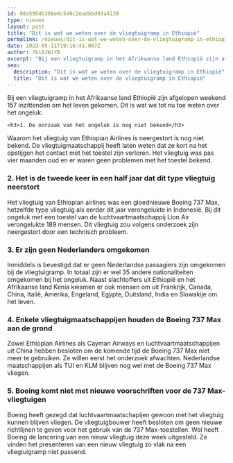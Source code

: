 ```yaml
---
id: 08a5954b308e4c549c2eadbbd03a4138
type: nieuws
layout: post
title: "Dit is wat we weten over de vliegtuigramp in Ethiopië"
permalink: /nieuws/dit-is-wat-we-weten-over-de-vliegtuigramp-in-ethiopië/
date: 2022-05-11T19:16:41.067Z
author: 7biA1WiYB
excerpt: "Bij een vliegtuigramp in het Afrikaanse land Ethiopië zijn afgelopen weekend 157 inzittenden om het leven gekomen. Dit is wat we tot nu toe weten over het ongeluk:  "
seo:
  description: "Dit is wat we weten over de vliegtuigramp in Ethiopië"
  title: "Dit is wat we weten over de vliegtuigramp in Ethiopië"
---
```

Bij een vliegtuigramp in het Afrikaanse land Ethiopië zijn afgelopen weekend 157 inzittenden om het leven gekomen. Dit is wat we tot nu toe weten over het ongeluk:  

    <h3>1. De oorzaak van het ongeluk is nog niet bekend</h3>
<p>Waarom het vliegtuig van Ethiopian Airlines is neergestort is nog niet bekend. De vliegtuigmaatschappij heeft laten weten dat ze kort na het opstijgen het contact met het toestel zijn verloren. Het vliegtuig was pas vier maanden oud en er waren geen problemen met het toestel bekend.</p>
<h3>2. Het is de tweede keer in een half jaar dat dit type vliegtuig neerstort</h3>
<p>Het vliegtuig van Ethiopian airlines was een gloednieuwe Boeing 737 Max, hetzelfde type vliegtuig als eerder dit jaar verongelukte in Indonesië. Bij dit ongeluk met een toestel van de luchtvaartmaatschappij Lion Air verongelukte 189 mensen. Dit vliegtuig zou volgens onderzoek zijn neergestort door een technisch probleem.</p>
<h3>3. Er zijn geen Nederlanders omgekomen</h3>
<p>Inmiddels is bevestigd dat er geen Nederlandse passagiers zijn omgekomen bij de vliegtuigramp. In totaal zijn er wel 35 andere nationaliteiten omgekomen bij het ongeluk. Naast slachtoffers uit Ethiopië en het Afrikaanse land Kenia kwamen er ook mensen om uit Frankrijk, Canada, China, Italië, Amerika, Engeland, Egypte, Duitsland, India en Slowakije om het leven.</p>
<h3>4. Enkele vliegtuigmaatschappijen houden de Boeing 737 Max aan de grond</h3>
<p>Zowel Ethiopian Airlines als Cayman Airways en luchtvaartmaatschappijen uit China hebben besloten om de komende tijd de Boeing 737 Max niet meer te gebruiken. Ze willen eerst het onderzoek afwachten. Nederlandse maatschappijen als TUI en KLM blijven nog wel met de Boeing 737 Max vliegen. </p>
<h3>5. Boeing komt niet met nieuwe voorschriften voor de 737 Max-vliegtuigen</h3>
<p>Boeing heeft gezegd dat luchtvaartmaatschapijen gewoon met het vliegtuig kunnen blijven vliegen. De vliegtuigbouwer heeft besloten om geen nieuwe richtlijnen te geven voor het gebruik van de 737 Max-toestellen. Wel heeft Boeing de lancering van een nieuw vliegtuig deze week uitgesteld. Ze vinden het presenteren van een nieuw vliegtuig zo vlak na een vliegtuigramp niet passend.</p>  
